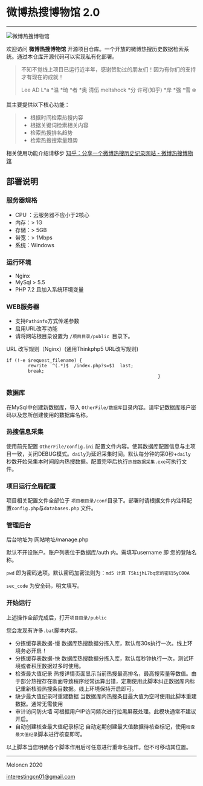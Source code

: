 # 微博热搜博物馆 2.0

------

![微博热搜博物馆](https://pic4.zhimg.com/v2-6fbff11cb4d1fc143edabcf1e33ede8e_1440w.jpg)

欢迎访问 **微博热搜博物馆** 开源项目仓库。一个开放的微博热搜历史数据检索系统。通过本仓库开源代码可以实现私有化部署。

> 不知不觉线上项目已运行近半年，感谢赞助过的朋友们！因为有你们的支持才有现在的成就！
>
> Lee	AD	L*a	*温	*琦	*者	*奥	清伍	meltshock	*分	许可(知乎)	*岸	*强	*雪	❄️	

其主要提供以下核心功能：

> * 根据时间检索热搜内容
> * 根据关键词检索相关内容
> * 检索热搜排名趋势
> * 检索热搜搜索量趋势

相关使用功能介绍请移步  [知乎：分享一个微博热搜历史记录网站 - 微博热搜博物馆]( https://zhuanlan.zhihu.com/p/133192873)  

##  部署说明

### 服务器规格

* CPU ：云服务器不应小于2核心 
* 内存：> 1G
* 存储：> 5GB
* 带宽：> 1Mbps
* 系统：Windows

###  运行环境

* Nginx 
* MySql > 5.5
* PHP  7.2 且加入系统环境变量

###  WEB服务器 

* 支持`Pathinfo`方式传递参数
* 启用URL改写功能
* 请将网站根目录设置为 `/项目目录/public `目录下。

URL 改写规则（Nginx）(通用Thinkphp5 URL改写规则)

```
if (!-e $request_filename) { 
        rewrite  ^(.*)$  /index.php?s=$1  last; 
        break;   
														} 
```

###  数据库

在MySql中创建新数据库，导入 `OtherFile/数据库`目录内容。请牢记数据库账户密码以及您所创建使用的数据库名称。

###  热搜信息采集

使用前先配置  `OtherFile/config.ini` 配置文件内容。使其数据库配置信息与主项目一致，关闭DEBUG模式。`daily`为延迟采集时间。默认每分钟的第0秒+`daily` 秒数开始采集本时间段内热搜数据。配置完毕后执行`热搜数据采集.exe`可执行文件。

###  项目运行全局配置

项目相关配置文件全部位于 `项目根目录/conf`目录下。部署时请根据文件内注释配置`config.php`与`databases.php` 文件。

###  管理后台

后台地址为  网站地址/manage.php

默认不开设账户。账户列表位于数据库/auth 内。需填写username 即 您的登陆名称。

`pwd` 即为密码选项。默认密码加密法则为：`md5 计算 T5kijhL7bq您的密码5yCO0A`

`sec_code` 为安全码，明文填写。

###  开始运行

上述操作全部完成后，打开`项目目录/public`

您会发现有许多`.bat`脚本内容。

* 分拣缓存表数据-慢		数据库热搜数据分拣入库，默认每30s执行一次。线上环境务必开启！
* 分拣缓存表数据-快        数据库热搜数据分拣入库，默认每秒钟执行一次，测试环境或者积压数据过多时使用。
* 检查最大值纪录             热搜详情页面显示当前热搜最高排名，最高搜索量等数值。由于部分热搜存在断面导致程序经常运算出错，定期使用此脚本纠正数据库内标记重新核验热搜条目数据。线上环境保持开启即可。
* 缺少最大值纪录时重建数据    当数据库内热搜条目最大值为空时使用此脚本重建数据。通常无需使用
* 审计访问防火墙             可根据用户IP访问频次进行拉黑屏蔽处理。此模块通常不建议开启。
* 自动创建核查最大值纪录标记    自动定期创建最大值数据待核查标记，使用`检查最大值纪录`脚本进行核查即可。

以上脚本当您明确各个脚本作用后可任意进行重命名操作。但不可移动其位置。

---

Meloncn 2020

interestingcn01@gmail.com